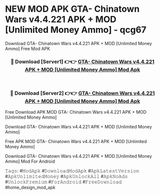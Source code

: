# NEW MOD APK GTA- Chinatown Wars v4.4.221 APK + MOD [Unlimited Money Ammo] - qcg67
Download GTA- Chinatown Wars v4.4.221 APK + MOD [Unlimited Money Ammo] Free Mod APK

<div align="center">
<h3>🔴 Download [Server1] 👉👉 <a href="https://apk-comot.site?title=GTA-_Chinatown_Wars_v4.4.221_APK_+_MOD_[Unlimited_Money_Ammo]">GTA- Chinatown Wars v4.4.221 APK + MOD [Unlimited Money Ammo] Mod Apk</a></h3><br>

<h3>🔴 Download [Server2] 👉👉 <a href="https://apk-comot.site?title=GTA-_Chinatown_Wars_v4.4.221_APK_+_MOD_[Unlimited_Money_Ammo]">GTA- Chinatown Wars v4.4.221 APK + MOD [Unlimited Money Ammo] Mod Apk</a></h3>
</div>


Free Download APK MOD GTA- Chinatown Wars v4.4.221 APK + MOD [Unlimited Money Ammo]

Download GTA- Chinatown Wars v4.4.221 APK + MOD [Unlimited Money Ammo] 

Free APK MOD GTA- Chinatown Wars v4.4.221 APK + MOD [Unlimited Money Ammo] 

Download GTA- Chinatown Wars v4.4.221 APK + MOD [Unlimited Money Ammo] Mod For Android

𝚃𝚊𝚐𝚜: #𝙼𝚘𝚍𝙰𝚙𝚔 #𝙳𝚘𝚠𝚗𝚕𝚘𝚊𝚍𝙼𝚘𝚍𝙰𝚙𝚔 #𝙰𝚙𝚔𝙻𝚊𝚝𝚎𝚜𝚝𝚅𝚎𝚛𝚜𝚒𝚘𝚗 #𝙰𝚙𝚔𝚄𝚗𝚕𝚒𝚖𝚒𝚝𝚎𝚍𝙼𝚘𝚗𝚎𝚢 #𝙰𝚙𝚔𝚄𝚗𝚕𝚘𝚌𝚔𝙰𝚕𝚕 #𝙰𝚙𝚔𝙽𝚘𝙰𝚍𝚜 #𝚄𝚗𝚕𝚘𝚌𝚔𝙿𝚛𝚎𝚖𝚒𝚞𝚖 #𝙵𝚘𝚛𝙰𝚗𝚍𝚛𝚘𝚒𝚍 #𝙵𝚛𝚎𝚎𝙳𝚘𝚠𝚗𝚕𝚘𝚊𝚍 #home_design_mod_apk